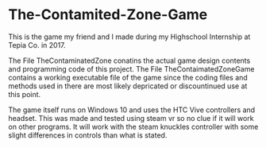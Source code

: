 # The-Contamited-Zone-Game
This is the game my friend and I made during my Highschool Internship at Tepia Co. in 2017.

The File TheContaminatedZone conatins the actual game design contents and programming code of this project.
The File TheContaimatedZoneGame contains a working executable file of the game since the coding files and methods used in there are most likely depricated or discountinued use at this point.

The game itself runs on Windows 10 and uses the HTC Vive controllers and headset. This was made and tested using steam vr so no clue if it will work on other programs.
It will work with the steam knuckles controller with some slight differences in controls than what is stated.
